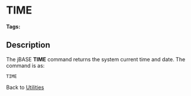 # TIME

<PageHeader />

**Tags:**
<badge text='time' vertical='middle' />

## Description

The jBASE **TIME** command returns the system current time and date. The command is as:

```
TIME
```

Back to [Utilities](./../utilities)

<PageFooter />
